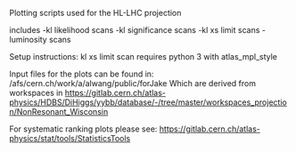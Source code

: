 Plotting scripts used for the HL-LHC projection

includes
-kl likelihood scans
-kl significance scans
-kl xs limit scans
-luminosity scans

Setup instructions:
kl xs limit scan requires python 3 with atlas_mpl_style


Input files for the plots can be found in: /afs/cern.ch/work/a/alwang/public/forJake
Which are derived from workspaces in https://gitlab.cern.ch/atlas-physics/HDBS/DiHiggs/yybb/database/-/tree/master/workspaces_projection/NonResonant_Wisconsin

For systematic ranking plots please see: https://gitlab.cern.ch/atlas-physics/stat/tools/StatisticsTools
